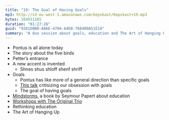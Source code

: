 ```yaml
---
title: "19: The Goal of Having Goals"
mp3: http://s3-eu-west-1.amazonaws.com/kepskast/Kepskast+19.mp3
bytes: 104931265
duration: "01:27:26"
guid: "9261D0B0-A86E-4704-A4D8-788400A51E18"
summary: "A duo session about goals, education and The Art of Hanging Up."
---
```


* Pontus is all alone today
* The story about the five birds
* Petter’s entrance
* A new accent is invented
	* Shnes shus shloff shenf shriff
* Goals
	* Pontus has like more of a general direction than specific goals
	* [This talk](http://99u.com/videos/33535/oliver-burkeman-the-negative-path-to-happiness-and-success) critisizing our obsession with goals
	* The goal of having goals
* [Mindstorms](http://www.amazon.com/Mindstorms-Children-Computers-Powerful-Ideas/dp/0465046746), a book by Seymour Papert about education
* [Workshops with The Original Trio](https://www.youtube.com/watch?v=jzz3U_phyxM)
* Rethinking education
* The Art of Hanging Up


